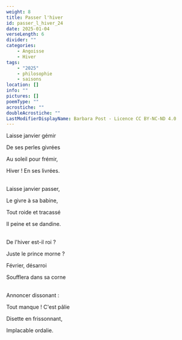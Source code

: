 ```yaml
---
weight: 8
title: Passer l'hiver
id: passer_l_hiver_24
date: 2025-01-04
verseLength: 6
divider: ""
categories:
    - Angoisse
    - Hiver
tags:
    - "2025"
    - philosophie
    - saisons
location: []
info: ""
pictures: []
poemType: ""
acrostiche: ""
doubleAcrostiche: ""
LastModifierDisplayName: Barbara Post - Licence CC BY-NC-ND 4.0
---
```

Laisse janvier gémir

De ses perles givrées

Au soleil pour frémir,

Hiver ! En ses livrées.

 \
Laisse janvier passer,

Le givre à sa babine,

Tout roide et tracassé

Il peine et se dandine.

 \
De l'hiver est-il roi ?

Juste le prince morne ?

Février, désarroi

Soufflera dans sa corne

 \
Annoncer dissonant :

Tout manque ! C'est pâlie

Disette en frissonnant,

Implacable ordalie.
